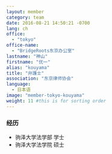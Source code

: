 ```yaml
---
layout: member
category: team
date: 2016-08-21 14:50:21 -0700
lang: ch
office:
  - "tokyo"
office-name:
  - "BridgeRoots东京办公室"
lastname: "神山"
firstname: "优一"
alias: "kouyama"
title: "弁護士"
association: "东京律师协会"
language:
  - 日本语
image: "member-tokyo-kouyama"
weight: 11 #this is for sorting order
---
```


### 经历
- 驹泽大学法学部 学士
- 驹泽大学法学院 硕士
